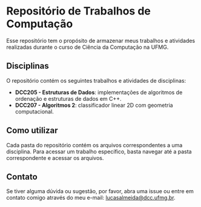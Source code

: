 # Repositório de Trabalhos de Computação

Esse repositório tem o propósito de armazenar meus trabalhos e atividades realizadas durante o curso de Ciência da Computação na UFMG.

## Disciplinas

O repositório contém os seguintes trabalhos e atividades de disciplinas:

- **DCC205 - Estruturas de Dados**: implementações de algoritmos de ordenação e estruturas de dados em C++.
- **DCC207 - Algoritmos 2**: classificador linear 2D com geometria computacional.

## Como utilizar

Cada pasta do repositório contém os arquivos correspondentes a uma disciplina. Para acessar um trabalho específico, basta navegar até a pasta correspondente e acessar os arquivos.

## Contato

Se tiver alguma dúvida ou sugestão, por favor, abra uma issue ou entre em contato comigo através do meu e-mail: [lucasalmeida@dcc.ufmg.br](mailto:lucasalmeida@dcc.ufmg.br).
